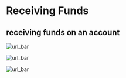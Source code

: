 # Receiving Funds

## receiving funds on an account

![url_bar](/images/wallet/actions_receive.png)

![url_bar](/images/wallet/receive_modal.png)

![url_bar](/images/wallet/receive_modal2.png)
